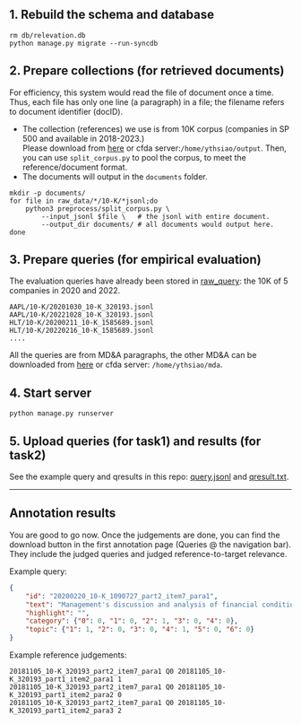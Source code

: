 
## 1. Rebuild the schema and database
```
rm db/relevation.db
python manage.py migrate --run-syncdb
```
## 2. Prepare collections (for retrieved documents)
For efficiency, this system would read the file of document once a time.
Thus, each file has only one line (a paragraph) in a file; the filename refers to document identifier (docID).

- The collection (references) we use is from 10K corpus (companies in SP 500 and available in 2018-2023.)  
Please download from [here](#) or cfda server:``/home/ythsiao/output``. 
Then, you can use `split_corpus.py` to pool the corpus, to meet the reference/document format.
- The documents will output in the `documents` folder.
```
mkdir -p documents/
for file in raw_data/*/10-K/*jsonl;do
    python3 preprocess/split_corpus.py \
        --input_jsonl $file \   # the jsonl with entire document.
        --output_dir documents/ # all documents would output here.
done
```

## 3. Prepare queries (for empirical evaluation)
The evaluation queries have already been stored in [raw_query](raw_query/): the 10K of 5 companies in 2020 and 2022.
```
AAPL/10-K/20201030_10-K_320193.jsonl
AAPL/10-K/20221028_10-K_320193.jsonl
HLT/10-K/20200211_10-K_1585689.jsonl
HLT/10-K/20220216_10-K_1585689.jsonl
....
```
All the queries are from MD&A paragraphs, the other MD&A can be downloaded from [here](#) or cfda server: ``/home/ythsiao/mda``.

## 4. Start server
```
python manage.py runserver
```

## 5. Upload queries (for task1) and results (for task2)
See the example query and qresults in this repo: 
[query.jsonl](example/query.jsonl) and [qresult.txt](testing/qresult.txt).


---
## Annotation results

You are good to go now. Once the judgements are done, you can find the download button in the first annotation page (Queries @ the navigation bar).
They include the judged queries and judged reference-to-target relevance.

Example query: 
```json
{
    "id": "20200220_10-K_1090727_part2_item7_para1",
    "text": "Management's discussion and analysis of financial condition and results of operations Overview Highlights of our annual results follow: Yea....",
    "highlight": "",
    "category": {"0": 0, "1": 0, "2": 1, "3": 0, "4": 0},
    "topic": {"1": 1, "2": 0, "3": 0, "4": 1, "5": 0, "6": 0}
}
```
Example reference judgements: 
```
20181105_10-K_320193_part2_item7_para1 Q0 20181105_10-K_320193_part1_item2_para1 1
20181105_10-K_320193_part2_item7_para1 Q0 20181105_10-K_320193_part1_item2_para2 0
20181105_10-K_320193_part2_item7_para1 Q0 20181105_10-K_320193_part1_item2_para3 2
```

